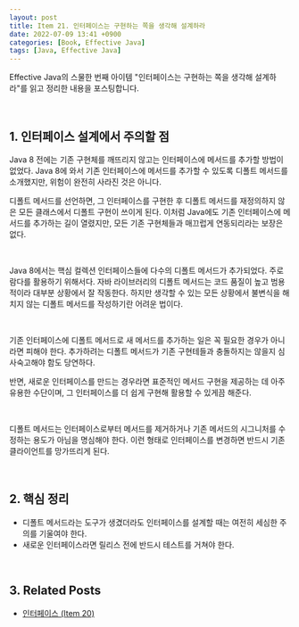 ```yaml
---
layout: post
title: Item 21. 인터페이스는 구현하는 쪽을 생각해 설계하라
date: 2022-07-09 13:41 +0900
categories: [Book, Effective Java]
tags: [Java, Effective Java]
---
```




Effective Java의 스물한 번째 아이템 "인터페이스는 구현하는 쪽을 생각해 설계하라"를 읽고 정리한 내용을 포스팅합니다.

<br>

## 1. 인터페이스 설계에서 주의할 점

Java 8 전에는 기존 구현체를 깨뜨리지 않고는 인터페이스에 메서드를 추가할 방법이 없었다. Java 8에 와서 기존 인터페이스에 메서드를 추가할 수 있도록 디폴트 메서드를 소개했지만, 위험이 완전히 사라진 것은 아니다.

디폴트 메서드를 선언하면, 그 인터페이스를 구현한 후 디폴트 메서드를 재정의하지 않은 모든 클래스에서 디폴트 구현이 쓰이게 된다. 이처럼 Java에도 기존 인터페이스에 메서드를 추가하는 길이 열렸지만, 모든 기존 구현체들과 매끄럽게 연동되리라는 보장은 없다. 

<br>

Java 8에서는 핵심 컬렉션 인터페이스들에 다수의 디폴트 메서드가 추가되었다. 주로 람다를 활용하기 위해서다. 자바 라이브러리의 디폴트 메서드는 코드 품질이 높고 범용적이라 대부분 상황에서 잘 작동한다. 하지만 생각할 수 있는 모든 상황에서 불변식을 해치지 않는 디폴트 메서드를 작성하기란 어려운 법이다. 

<br>

기존 인터페이스에 디폴트 메서드로 새 메서드를 추가하는 일은 꼭 필요한 경우가 아니라면 피해야 한다. 추가하려는 디폴트 메서드가 기존 구현테들과 충돌하지는 않을지 심사숙고해야 함도 당연하다. 

반면, 새로운 인터페이스를 만드는 경우라면 표준적인 메서드 구현을 제공하는 데 아주 유용한 수단이며, 그 인터페이스를 더 쉽게 구현해 활용할 수 있게끔 해준다. 

<br>

디폴트 메서드는 인터페이스로부터 메서드를 제거하거나 기존 메서드의 시그니처를 수정하는 용도가 아님을 명심해야 한다. 이런 형태로 인터페이스를 변경하면 반드시 기존 클라이언트를 망가뜨리게 된다.

<br>

## 2. 핵심 정리

- 디폴트 메서드라는 도구가 생겼더라도 인터페이스를 설계할 때는 여전히 세심한 주의를 기울여야 한다.
- 새로운 인터페이스라면 릴리스 전에 반드시 테스트를 거쳐야 한다.

<br>

## 3. Related Posts

- [인터페이스 (Item 20)](https://heung27.github.io/posts/item-20-%EC%B6%94%EC%83%81-%ED%81%B4%EB%9E%98%EC%8A%A4%EB%B3%B4%EB%8B%A4%EB%8A%94-%EC%9D%B8%ED%84%B0%ED%8E%98%EC%9D%B4%EC%8A%A4%EB%A5%BC-%EC%9A%B0%EC%84%A0%ED%95%98%EB%9D%BC/)
